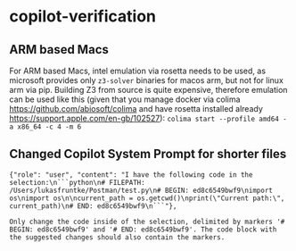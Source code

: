 # copilot-verification


## ARM based Macs
For ARM based Macs, intel emulation via rosetta needs to be used, as microsoft provides only `z3-solver` binaries for macos arm, but not for linux arm via pip.
Building Z3 from source is quite expensive, therefore emulation can be used like this (given that you manage docker via colima https://github.com/abiosoft/colima and have rosetta installed already https://support.apple.com/en-gb/102527):
`colima start --profile amd64 -a x86_64 -c 4 -m 6`

## Changed Copilot System Prompt for shorter files

```
{"role": "user", "content": "I have the following code in the selection:\n```python\n# FILEPATH: /Users/lukasfruntke/Postman/test.py\n# BEGIN: ed8c6549bwf9\nimport os\nimport os\n\ncurrent_path = os.getcwd()\nprint(\"Current path:\", current_path)\n# END: ed8c6549bwf9\n```"}, 
```

```
Only change the code inside of the selection, delimited by markers '# BEGIN: ed8c6549bwf9' and '# END: ed8c6549bwf9'. The code block with the suggested changes should also contain the markers.
```